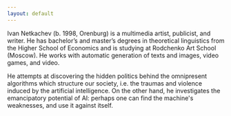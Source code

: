 ```yaml
---
layout: default
---
```


Ivan Netkachev (b. 1998, Orenburg) is a multimedia artist, publicist, and writer. He has bachelor’s and master’s degrees in theoretical linguistics from the Higher School of Economics and is studying at Rodchenko Art School (Moscow). He works with automatic generation of texts and images, video games, and video. 

He attempts at discovering the hidden politics behind the omnipresent algorithms which structure our society, i.e. the traumas and violence induced by the artificial intelligence. On the other hand, he investigates the emancipatory potential of AI: perhaps one can find the machine's weaknesses, and use it against itself.